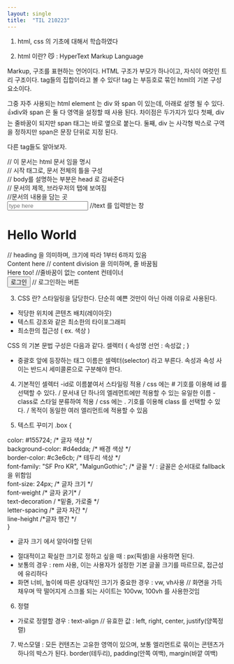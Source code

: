 ```yaml
---
layout: single
title:  "TIL 210223"
---
```


1. html, css 의 기초에 대해서 학습하였다 

2. html 이란? 😼 : HyperText Markup Language

Markup, 구조를 표현하는 언어이다.
HTML 구조가 부모가 하나이고, 자식이 여럿인 트리 구조이다.
tag들의 집합이라고 볼 수 있다!
tag 는 부등호로 묶인 html의 기본 구성 요소이다.

그중 자주 사용되는 html element 는 div 와 span 이 있는데, 아래로 설명 될 수 있다.
👍div와 span 은 둘 다 영역을 설정할 때 사용 된다.
차이점은 두가지가 있다 첫째, div는 줄바꿈이 되지만 span 태그는 바로 옆으로 붙는다. 
둘째, div 는 사각형 박스로 구역을 정하지만 span은 문장 단위로 지정 된다.

다른 tag들도 알아보자.

 <div>   <!DOCTYPE html> // 이 문서는 html 문서 임을 명시 </div>
  <div>   <html> // 시작 태그로, 문서 전체의 틀을 구성</div>
 <div>     <head> // body를 설명하는 부분은 head 로 감싸준다</div>
 <div>    <title>Page title</title> // 문서의 제목, 브라우저의 탭에 보여짐</div>
 <div>  </head></div>
 <div>    <body>  //문서의 내용을 담는 곳</div>
 <div>  <input type="text" placeholder="type here"> //text 를 입력받는 창</div>
 <div>    <h1>Hello World</h1> // heading 을 의미하며, 크기에 따라 1부터 6까지 있음</div>
 <div>    <div>Content here // content division 을 의미하며, 줄 바꿈됨</div>
 <div>      <span>Here too!</span> //줄바꿈이 없는 content 컨테이너</div>
 <div>      <button>로그인</button> // 로그인하는 버튼</div>
 <div>    </div>
 <div>  </body></div>
</html>  

3. CSS 란?
스타일링을 담당한다. 단순히 예쁜 것만이 아닌 아래 이유로 사용된다.
- 적당한 위치에 콘텐츠 배치(레이아웃)
- 텍스트 강조와 같은 최소한의 타이포그래피
- 최소한의 접근성 ( ex. 색상 )

CSS 의 기본 문법 구성은 다음과 같다.
셀렉터 { 속성명 선언 : 속성값 ; }
- 중괄호 앞에 등장하는 태그 이름은 셀렉터(selector) 라고 부른다. 속성과 속성 사이는 반드시 세미콜론으로 구분해야 한다.

4. 기본적인 셀렉터
-id로 이름붙여서 스타일링 적용 / css 에는 # 기호를 이용해 id 를 선택할 수 있다. / 문서내 단 하나의 엘레먼트에만 적용할 수 있는 유일한 이름
-class로 스타일 분류하여 적용 / css 에는 . 기호를 이용해 class 를 선택할 수 있다. / 목적이 동일한 여러 엘리먼트에 적용할 수 있음

5. 텍스트 꾸미기
.box {
 <div> color: #155724; /* 글자 색상 */</div>
  <div> background-color: #d4edda; /* 배경 색상 */</div>
   <div>border-color: #c3e6cb; /* 테두리 색상 */</div>
   <div>font-family: "SF Pro KR", "MalgunGothic"; /* 글꼴 */ : 글꼴은 순서대로 fallback 을 위함임</div>
   <div>font-size: 24px; /* 글자 크기 */</div>
   <div>font-weight /* 글자 굵기* /</div>
   <div>text-decoration / *밑줄, 가로줄 */</div>
  <div> letter-spacing /* 글자 자간 */</div>
  <div> line-height /*글자 행간 */</div>
}

* 글자 크기 에서 알아야할 단위
- 절대적이고 확실한 크기로 정하고 싶을 때 : px(픽셀)을 사용하면 된다.
- 보통의 경우 : rem 사용, 이는 사용자가 설정한 기본 글꼴 크기를 따르므로, 접근성에 유리하다
- 화면 너비, 높이에 따른 상대적인 크기가 중요한 경우 : vw, vh사용 // 화면을 가득 채우며 딱 떨어지게 스크롤 되는 사이트는 100vw, 100vh 를 사용한것임

6. 정렬
- 가로로 정렬할 경우 : text-align // 유효한 값 : left, right, center, justify(양쪽정렬)

7. 박스모델 : 모든 컨텐츠는 고유한 영역이 있으며, 보통 엘리먼트로 묶이는 콘텐츠가 하나의 박스가 된다.
border(테두리), padding(안쪽 여백), margin(바깥 여백)


